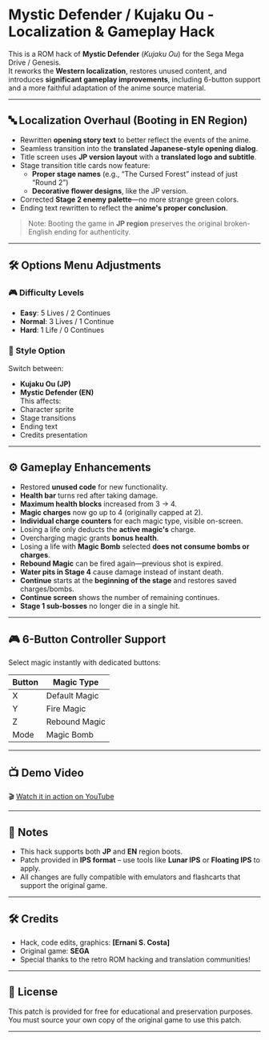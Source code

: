 # Mystic Defender / Kujaku Ou - Localization & Gameplay Hack

This is a ROM hack of **Mystic Defender** (*Kujaku Ou*) for the Sega Mega Drive / Genesis.  
It reworks the **Western localization**, restores unused content, and introduces **significant gameplay improvements**, including 6-button support and a more faithful adaptation of the anime source material.

---

## 🔤 Localization Overhaul (Booting in EN Region)

- Rewritten **opening story text** to better reflect the events of the anime.
- Seamless transition into the **translated Japanese-style opening dialog**.
- Title screen uses **JP version layout** with a **translated logo and subtitle**.
- Stage transition title cards now feature:
  - **Proper stage names** (e.g., “The Cursed Forest” instead of just “Round 2”)
  - **Decorative flower designs**, like the JP version.
- Corrected **Stage 2 enemy palette**—no more strange green colors.
- Ending text rewritten to reflect the **anime's proper conclusion**.

> Note: Booting the game in **JP region** preserves the original broken-English ending for authenticity.

---

## 🛠️ Options Menu Adjustments

### 🎮 Difficulty Levels
- **Easy**: 5 Lives / 2 Continues  
- **Normal**: 3 Lives / 1 Continue  
- **Hard**: 1 Life / 0 Continues

### 🌟 Style Option
Switch between:
- **Kujaku Ou (JP)**  
- **Mystic Defender (EN)**  
This affects:
- Character sprite
- Stage transitions
- Ending text
- Credits presentation

---

## ⚙️ Gameplay Enhancements

- Restored **unused code** for new functionality.
- **Health bar** turns red after taking damage.
- **Maximum health blocks** increased from 3 → 4.
- **Magic charges** now go up to 4 (originally capped at 2).
- **Individual charge counters** for each magic type, visible on-screen.
- Losing a life only deducts the **active magic's** charge.
- Overcharging magic grants **bonus health**.
- Losing a life with **Magic Bomb** selected **does not consume bombs or charges**.
- **Rebound Magic** can be fired again—previous shot is expired.
- **Water pits in Stage 4** cause damage instead of instant death.
- **Continue** starts at the **beginning of the stage** and restores saved charges/bombs.
- **Continue screen** shows the number of remaining continues.
- **Stage 1 sub-bosses** no longer die in a single hit.

---

## 🎮 6-Button Controller Support

Select magic instantly with dedicated buttons:

| Button | Magic Type      |
|--------|------------------|
| X      | Default Magic    |
| Y      | Fire Magic       |
| Z      | Rebound Magic    |
| Mode   | Magic Bomb       |

---

## 📺 Demo Video

🎬 [Watch it in action on YouTube](https://youtu.be/Vgs0xl58m5o)

---

## 🧠 Notes

- This hack supports both **JP** and **EN** region boots.  
- Patch provided in **IPS format** – use tools like **Lunar IPS** or **Floating IPS** to apply.  
- All changes are fully compatible with emulators and flashcarts that support the original game.

---

## 🛠 Credits

- Hack, code edits, graphics: **[Ernani S. Costa]**
- Original game: **SEGA**
- Special thanks to the retro ROM hacking and translation communities!

---

## 📜 License

This patch is provided for free for educational and preservation purposes.  
You must source your own copy of the original game to use this patch.

---
